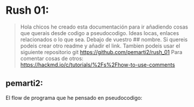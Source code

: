 # Rush 01:

> Hola chicos he creado esta documentación para ir añadiendo cosas que querais desde codigo a pseudocodigo. 
> Ideas locas, enlaces relacionados o lo que sea. Debajo de vuestro ## nombre. 
> Si quereis podeis crear otro readme y añadir el link. 
> Tambien podeis usar el siguiente repositorio git https://github.com/pemarti2/rush_01 
> Para comentar cosas de otros: https://hackmd.io/c/tutorials/%2Fs%2Fhow-to-use-comments 

## pemarti2:

El flow de programa que he pensado en pseudocodigo:
